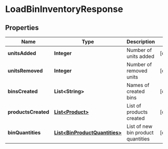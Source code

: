 
# LoadBinInventoryResponse

## Properties
Name | Type | Description | Notes
------------ | ------------- | ------------- | -------------
**unitsAdded** | **Integer** | Number of units added |  [optional]
**unitsRemoved** | **Integer** | Number of removed units |  [optional]
**binsCreated** | **List&lt;String&gt;** | Names of created bins |  [optional]
**productsCreated** | [**List&lt;Product&gt;**](Product.md) | List of products created |  [optional]
**binQuantities** | [**List&lt;BinProductQuantities&gt;**](BinProductQuantities.md) | List of new bin product quantities |  [optional]



